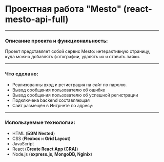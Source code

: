 # Проектная работа  "Mesto" (react-mesto-api-full)
***
### Описание проекта и функциональность:
Проект представляет собой сервис Mesto: интерактивную страницу, куда можно добавлять фотографии, удалять их и ставить лайки.
***
### Что сделано:  
* Реализованны вход и регистрация на сайт по паролю.  
* Вывод сообщения пользователю об ошибке  
* Вывод сообщения пользователю об успешной регистрации 
* Подключена backend составляющая 
* Сайт размещён в Интрнете по адресу:
***
### Используемые технологии:
* HTML (**БЭМ Nested**)
* CSS (**Flexbox** и **Grid Layout**)  
* JavaScript
* React (**Create React App (CRA)**)
* Node.js (**express.js, MongoDB, Nginix**)
